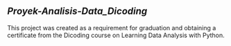 ## _Proyek-Analisis-Data_Dicoding_
This project was created as a requirement for graduation and obtaining a certificate from the Dicoding course on Learning Data Analysis with Python.
